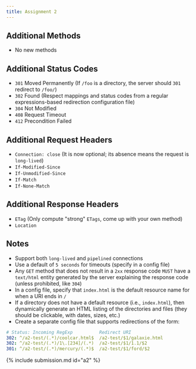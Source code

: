 ```yaml
---
title: Assignment 2
---
```


## Additional Methods

* No new methods

## Additional Status Codes

* `301` Moved Permanently (If `/foo` is a directory, the server should `301` redirect to `/foo/`)
* `302` Found (Respect mappings and status codes from a regular expressions-based redirection configuration file)
* `304` Not Modified
* `408` Request Timeout
* `412` Precondition Failed

## Additional Request Headers

* `Connection: close` (It is now optional; its absence means the request is `long-lived`)
* `If-Modified-Since`
* `If-Unmodified-Since`
* `If-Match`
* `If-None-Match`

## Additional Response Headers

* `ETag` (Only compute "strong" `ETags`, come up with your own method)
* `Location`

## Notes

* Support both `long-lived` and `pipelined` connections
* Use a default of `5 seconds` for timeouts (specify in a config file)
* Any `GET` method that does not result in a `2xx` response code `MUST` have a `text/html` entity generated by the server explaining the response code (unless prohibited, like `304`)
* In a config file, specify that `index.html` is the default resource name for when a URI ends in `/`
* If a directory does not have a default resource (i.e., `index.html`), then dynamically generate an HTML listing of the directories and files (they should be clickable, with dates, sizes, etc.)
* Create a separate config file that supports redirections of the form:

```yml
# Status: Incoming RegExp          Redirect URI
302: ^/a2-test/(.*)/coolcar.html$  /a2-test/$1/galaxie.html
302: ^/a2-test/(.*)/1\.[234]/(.*)  /a2-test/$1/1.1/$2
301: ^/a2-test/(.*)/mercury/(.*)$  /a2-test/$1/ford/$2
```

{% include submission.md id="a2" %}
